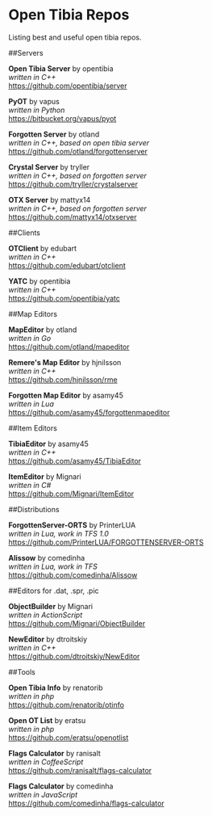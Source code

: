 Open Tibia Repos
===========

Listing best and useful open tibia repos.

##Servers

**Open Tibia Server** by opentibia <br />
*written in C++* <br />
https://github.com/opentibia/server

**PyOT** by vapus <br />
*written in Python* <br />
https://bitbucket.org/vapus/pyot

**Forgotten Server** by otland <br />
*written in C++, based on open tibia server* <br />
https://github.com/otland/forgottenserver

**Crystal Server** by tryller <br />
*written in C++, based on forgotten server* <br />
https://github.com/tryller/crystalserver

**OTX Server** by mattyx14 <br />
*written in C++, based on forgotten server* <br />
https://github.com/mattyx14/otxserver

##Clients

**OTClient** by edubart <br />
*written in C++* <br />
https://github.com/edubart/otclient

**YATC** by opentibia <br />
*written in C++* <br />
https://github.com/opentibia/yatc

##Map Editors

**MapEditor** by otland <br />
*written in Go* <br />
https://github.com/otland/mapeditor

**Remere's Map Editor** by hjnilsson <br />
*written in C++* <br />
https://github.com/hjnilsson/rme

**Forgotten Map Editor** by asamy45 <br />
*written in Lua* <br />
https://github.com/asamy45/forgottenmapeditor

##Item Editors

**TibiaEditor** by asamy45 <br />
*written in C++* <br />
https://github.com/asamy45/TibiaEditor

**ItemEditor** by Mignari <br />
*written in C#* <br />
https://github.com/Mignari/ItemEditor

##Distributions

**ForgottenServer-ORTS** by PrinterLUA <br />
*written in Lua, work in TFS 1.0* <br />
https://github.com/PrinterLUA/FORGOTTENSERVER-ORTS

**Alissow** by comedinha <br />
*written in Lua, work in TFS* <br />
https://github.com/comedinha/Alissow

##Editors for .dat, .spr, .pic

**ObjectBuilder** by Mignari <br />
*written in ActionScript* <br />
https://github.com/Mignari/ObjectBuilder

**NewEditor** by dtroitskiy <br />
*written in C++* <br />
https://github.com/dtroitskiy/NewEditor

##Tools

**Open Tibia Info** by renatorib <br />
*written in php* <br />
https://github.com/renatorib/otinfo

**Open OT List** by eratsu <br />
*written in php* <br />
https://github.com/eratsu/openotlist

**Flags Calculator** by ranisalt <br />
*written in CoffeeScript* <br />
https://github.com/ranisalt/flags-calculator

**Flags Calculator** by comedinha <br />
*written in JavaScript* <br />
https://github.com/comedinha/flags-calculator

